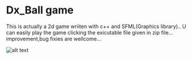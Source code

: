 # Dx_Ball game
This is actually a 2d game wriiten with c++ and SFML(Graphics library)..
U can easily play the game clicking the exicutable file given in zip file... 
improvement,bug fixies are wellcome...


![alt text](https://scontent.fdac5-1.fna.fbcdn.net/v/t1.0-9/12289676_832139893565722_7704959404075142889_n.jpg?oh=5d8b62125396023b9a7585a63d7b5e65&oe=5AA81D63)
